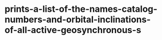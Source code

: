 # prints-a-list-of-the-names-catalog-numbers-and-orbital-inclinations-of-all-active-geosynchronous-s